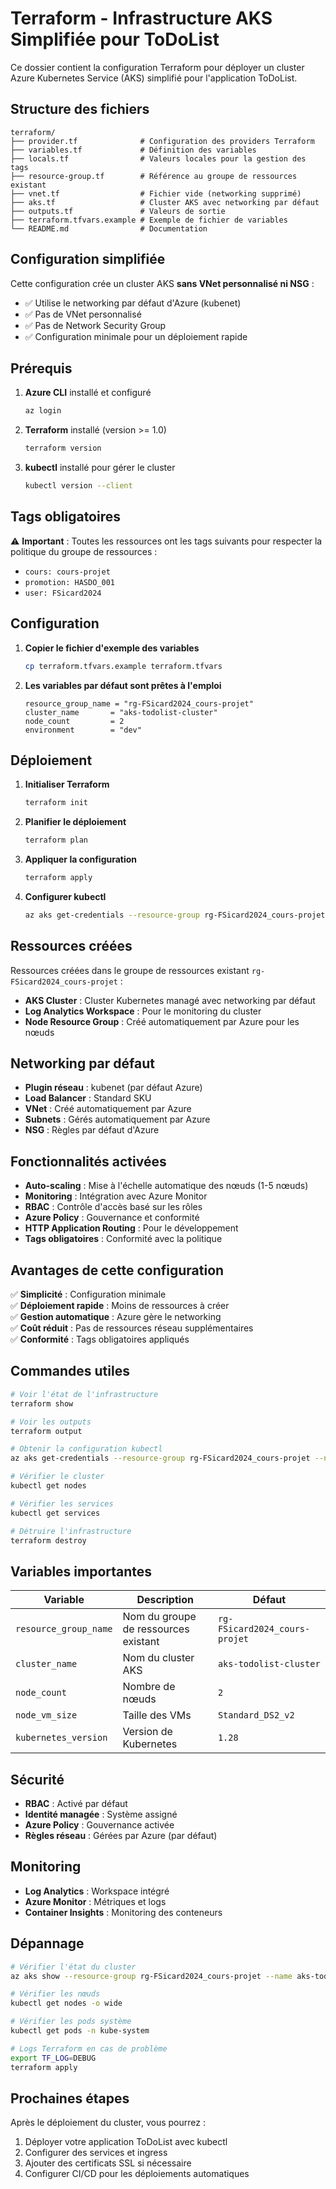 # Terraform - Infrastructure AKS Simplifiée pour ToDoList

Ce dossier contient la configuration Terraform pour déployer un cluster Azure Kubernetes Service (AKS) simplifié pour l'application ToDoList.

## Structure des fichiers

```
terraform/
├── provider.tf              # Configuration des providers Terraform
├── variables.tf             # Définition des variables
├── locals.tf                # Valeurs locales pour la gestion des tags
├── resource-group.tf        # Référence au groupe de ressources existant
├── vnet.tf                  # Fichier vide (networking supprimé)
├── aks.tf                   # Cluster AKS avec networking par défaut
├── outputs.tf               # Valeurs de sortie
├── terraform.tfvars.example # Exemple de fichier de variables
└── README.md                # Documentation
```

## Configuration simplifiée

Cette configuration crée un cluster AKS **sans VNet personnalisé ni NSG** :
- ✅ Utilise le networking par défaut d'Azure (kubenet)
- ✅ Pas de VNet personnalisé
- ✅ Pas de Network Security Group
- ✅ Configuration minimale pour un déploiement rapide

## Prérequis

1. **Azure CLI** installé et configuré
   ```bash
   az login
   ```

2. **Terraform** installé (version >= 1.0)
   ```bash
   terraform version
   ```

3. **kubectl** installé pour gérer le cluster
   ```bash
   kubectl version --client
   ```

## Tags obligatoires

⚠️ **Important** : Toutes les ressources ont les tags suivants pour respecter la politique du groupe de ressources :

- `cours: cours-projet`
- `promotion: HASDO_001`
- `user: FSicard2024`

## Configuration

1. **Copier le fichier d'exemple des variables**
   ```bash
   cp terraform.tfvars.example terraform.tfvars
   ```

2. **Les variables par défaut sont prêtes à l'emploi**
   ```hcl
   resource_group_name = "rg-FSicard2024_cours-projet"
   cluster_name       = "aks-todolist-cluster"
   node_count         = 2
   environment        = "dev"
   ```

## Déploiement

1. **Initialiser Terraform**
   ```bash
   terraform init
   ```

2. **Planifier le déploiement**
   ```bash
   terraform plan
   ```

3. **Appliquer la configuration**
   ```bash
   terraform apply
   ```

4. **Configurer kubectl**
   ```bash
   az aks get-credentials --resource-group rg-FSicard2024_cours-projet --name aks-todolist-cluster
   ```

## Ressources créées

Ressources créées dans le groupe de ressources existant `rg-FSicard2024_cours-projet` :

- **AKS Cluster** : Cluster Kubernetes managé avec networking par défaut
- **Log Analytics Workspace** : Pour le monitoring du cluster
- **Node Resource Group** : Créé automatiquement par Azure pour les nœuds

## Networking par défaut

- **Plugin réseau** : kubenet (par défaut Azure)
- **Load Balancer** : Standard SKU
- **VNet** : Créé automatiquement par Azure
- **Subnets** : Gérés automatiquement par Azure
- **NSG** : Règles par défaut d'Azure

## Fonctionnalités activées

- **Auto-scaling** : Mise à l'échelle automatique des nœuds (1-5 nœuds)
- **Monitoring** : Intégration avec Azure Monitor
- **RBAC** : Contrôle d'accès basé sur les rôles
- **Azure Policy** : Gouvernance et conformité
- **HTTP Application Routing** : Pour le développement
- **Tags obligatoires** : Conformité avec la politique

## Avantages de cette configuration

✅ **Simplicité** : Configuration minimale  
✅ **Déploiement rapide** : Moins de ressources à créer  
✅ **Gestion automatique** : Azure gère le networking  
✅ **Coût réduit** : Pas de ressources réseau supplémentaires  
✅ **Conformité** : Tags obligatoires appliqués  

## Commandes utiles

```bash
# Voir l'état de l'infrastructure
terraform show

# Voir les outputs
terraform output

# Obtenir la configuration kubectl
az aks get-credentials --resource-group rg-FSicard2024_cours-projet --name aks-todolist-cluster

# Vérifier le cluster
kubectl get nodes

# Vérifier les services
kubectl get services

# Détruire l'infrastructure
terraform destroy
```

## Variables importantes

| Variable | Description | Défaut |
|----------|-------------|---------|
| `resource_group_name` | Nom du groupe de ressources existant | `rg-FSicard2024_cours-projet` |
| `cluster_name` | Nom du cluster AKS | `aks-todolist-cluster` |
| `node_count` | Nombre de nœuds | `2` |
| `node_vm_size` | Taille des VMs | `Standard_DS2_v2` |
| `kubernetes_version` | Version de Kubernetes | `1.28` |

## Sécurité

- **RBAC** : Activé par défaut
- **Identité managée** : Système assigné
- **Azure Policy** : Gouvernance activée
- **Règles réseau** : Gérées par Azure (par défaut)

## Monitoring

- **Log Analytics** : Workspace intégré
- **Azure Monitor** : Métriques et logs
- **Container Insights** : Monitoring des conteneurs

## Dépannage

```bash
# Vérifier l'état du cluster
az aks show --resource-group rg-FSicard2024_cours-projet --name aks-todolist-cluster

# Vérifier les nœuds
kubectl get nodes -o wide

# Vérifier les pods système
kubectl get pods -n kube-system

# Logs Terraform en cas de problème
export TF_LOG=DEBUG
terraform apply
```

## Prochaines étapes

Après le déploiement du cluster, vous pourrez :
1. Déployer votre application ToDoList avec kubectl
2. Configurer des services et ingress
3. Ajouter des certificats SSL si nécessaire
4. Configurer CI/CD pour les déploiements automatiques
